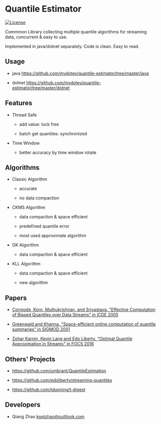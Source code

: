 # Quantile Estimator

[![License](https://img.shields.io/badge/License-Apache%202.0-blue.svg)](https://opensource.org/licenses/Apache-2.0)

Commmon Library collecting multiple quantile algorithms for streaming data, concurrent & easy to use.

Implemented in java/dotnet separately. Code is clean. Easy to read.

## Usage

* java
  https://github.com/mydotey/quantile-estimator/tree/master/java

* dotnet
  https://github.com/mydotey/quantile-estimator/tree/master/dotnet

## Features

* Thread Safe
  * add value: lock free

  * batch get quantiles: synchronized

* Time Window
  * better accuracy by time window rotate

## Algorithms

* Classic Algorithm
  * accurate

  * no data compaction

* CKMS Algorithm
  * data compaction & space efficient

  * predefined quantile error

  * most used approximate algorithm

* GK Algorithm
  * data compaction & space efficient

* KLL Algorithm
  * data compaction & space efficient

  * new algorithm

## Papers

* [Cormode, Korn, Muthukrishnan, and Srivastava. "Effective Computation of Biased Quantiles over Data Streams" in ICDE 2005](http://www.cs.rutgers.edu/~muthu/bquant.pdf)

* [Greenwald and Khanna. "Space-efficient online computation of quantile summaries" in SIGMOD 2001](http://infolab.stanford.edu/~datar/courses/cs361a/papers/quantiles.pdf)

* [Zohar Karnin, Kevin Lang and Edo Liberty. "Optimal Quantile Approximation in Streams" in FOCS 2016](http://arxiv.org/abs/1603.05346)

## Others' Projects

* https://github.com/umbrant/QuantileEstimation

* https://github.com/edoliberty/streaming-quantiles

* https://github.com/tdunning/t-digest

## Developers

* Qiang Zhao <koqizhao@outllook.com>

